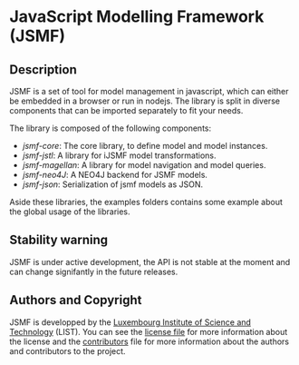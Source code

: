 # JavaScript Modelling Framework (JSMF)

## Description

JSMF is a set of tool for model management in javascript, which can either be
embedded in a browser or run in nodejs. The library is split in diverse
components that can be imported separately to fit your needs.

The library is composed of the following components:

- *jsmf-core*: The core library, to define model and model instances.
- *jsmf-jstl*: A library for iJSMF model transformations.
- *jsmf-magellan*: A library for model navigation and model queries.
- *jsmf-neo4J*: A NEO4J backend for JSMF models.
- *jsmf-json*: Serialization of jsmf models as JSON.

Aside these libraries, the examples folders contains some example about the
global usage of the libraries.

## Stability warning

JSMF is under active development, the API is not stable at the moment and can change signifantly in the future releases.

## Authors and Copyright

JSMF is developped by the
[Luxembourg Institute of Science and Technology](http://list.lu/) (LIST).
You can see the [license file](./LICENSE) for more information about the
license and the [contributors](./Contributors) file for more information about
the authors and contributors to the project.

